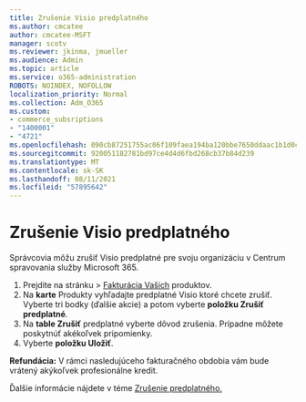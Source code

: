 ```yaml
---
title: Zrušenie Visio predplatného
ms.author: cmcatee
author: cmcatee-MSFT
manager: scotv
ms.reviewer: jkinma, jmueller
ms.audience: Admin
ms.topic: article
ms.service: o365-administration
ROBOTS: NOINDEX, NOFOLLOW
localization_priority: Normal
ms.collection: Adm_O365
ms.custom:
- commerce_subsriptions
- "1400001"
- "4721"
ms.openlocfilehash: 090cb87251755ac06f109faea194ba120bbe7650ddaac1b1d0cdea19a0f0a7a6
ms.sourcegitcommit: 920051182781bd97ce4d4d6fbd268cb37b84d239
ms.translationtype: MT
ms.contentlocale: sk-SK
ms.lasthandoff: 08/11/2021
ms.locfileid: "57895642"
---
```

# <a name="cancel-visio-subscription"></a>Zrušenie Visio predplatného

Správcovia môžu zrušiť Visio predplatné pre svoju organizáciu v Centrum spravovania služby Microsoft 365.

1. Prejdite na  stránku \> [Fakturácia Vašich](https://go.microsoft.com/fwlink/p/?linkid=842054) produktov.
2. Na **karte** Produkty vyhľadajte predplatné Visio ktoré chcete zrušiť. Vyberte tri bodky (ďalšie akcie) a potom vyberte **položku Zrušiť predplatné**.
3. Na **table Zrušiť** predplatné vyberte dôvod zrušenia. Prípadne môžete poskytnúť akékoľvek pripomienky.
4. Vyberte **položku Uložiť**.

**Refundácia:** V rámci nasledujúceho fakturačného obdobia vám bude vrátený akýkoľvek profesionálne kredit.

Ďalšie informácie nájdete v téme [Zrušenie predplatného.](https://docs.microsoft.com/microsoft-365/commerce/subscriptions/cancel-your-subscription)